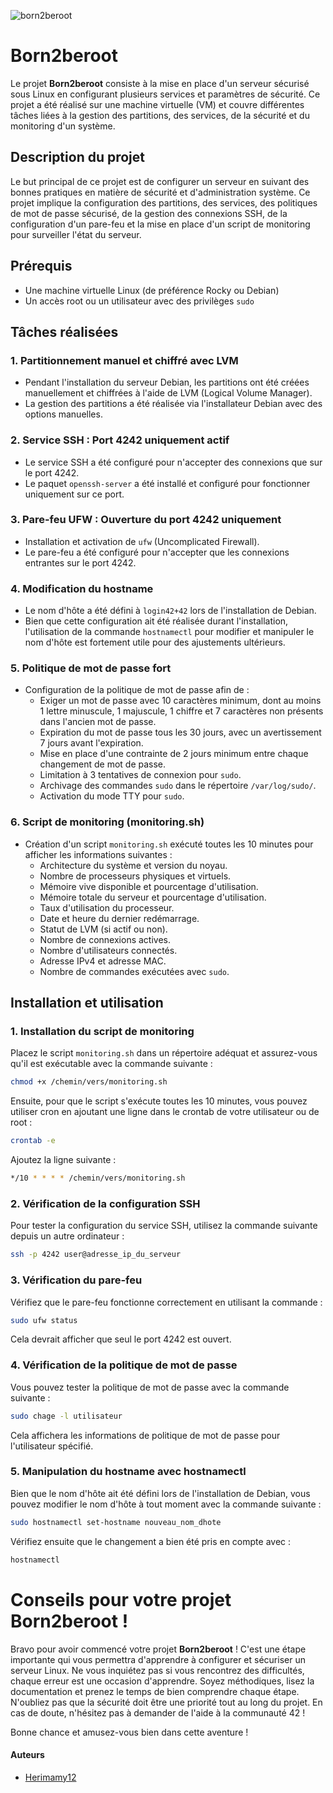 ![born2beroot](born2beroot.png)
# Born2beroot

Le projet **Born2beroot** consiste à la mise en place d'un serveur sécurisé sous Linux en configurant plusieurs services et paramètres de sécurité. Ce projet a été réalisé sur une machine virtuelle (VM) et couvre différentes tâches liées à la gestion des partitions, des services, de la sécurité et du monitoring d'un système.

## Description du projet

Le but principal de ce projet est de configurer un serveur en suivant des bonnes pratiques en matière de sécurité et d'administration système. Ce projet implique la configuration des partitions, des services, des politiques de mot de passe sécurisé, de la gestion des connexions SSH, de la configuration d'un pare-feu et la mise en place d'un script de monitoring pour surveiller l'état du serveur.

## Prérequis

- Une machine virtuelle Linux (de préférence Rocky ou Debian)
- Un accès root ou un utilisateur avec des privilèges `sudo`

## Tâches réalisées

### 1. Partitionnement manuel et chiffré avec LVM
- Pendant l'installation du serveur Debian, les partitions ont été créées manuellement et chiffrées à l'aide de LVM (Logical Volume Manager).
- La gestion des partitions a été réalisée via l'installateur Debian avec des options manuelles.

### 2. Service SSH : Port 4242 uniquement actif
- Le service SSH a été configuré pour n'accepter des connexions que sur le port 4242.
- Le paquet `openssh-server` a été installé et configuré pour fonctionner uniquement sur ce port.

### 3. Pare-feu UFW : Ouverture du port 4242 uniquement
- Installation et activation de `ufw` (Uncomplicated Firewall).
- Le pare-feu a été configuré pour n'accepter que les connexions entrantes sur le port 4242.

### 4. Modification du hostname
- Le nom d'hôte a été défini à `login42+42` lors de l'installation de Debian.
- Bien que cette configuration ait été réalisée durant l'installation, l'utilisation de la commande `hostnamectl` pour modifier et manipuler le nom d'hôte est fortement utile pour des ajustements ultérieurs.

### 5. Politique de mot de passe fort
- Configuration de la politique de mot de passe afin de :
  - Exiger un mot de passe avec 10 caractères minimum, dont au moins 1 lettre minuscule, 1 majuscule, 1 chiffre et 7 caractères non présents dans l'ancien mot de passe.
  - Expiration du mot de passe tous les 30 jours, avec un avertissement 7 jours avant l'expiration.
  - Mise en place d'une contrainte de 2 jours minimum entre chaque changement de mot de passe.
  - Limitation à 3 tentatives de connexion pour `sudo`.
  - Archivage des commandes `sudo` dans le répertoire `/var/log/sudo/`.
  - Activation du mode TTY pour `sudo`.

### 6. Script de monitoring (monitoring.sh)
- Création d'un script `monitoring.sh` exécuté toutes les 10 minutes pour afficher les informations suivantes :
  - Architecture du système et version du noyau.
  - Nombre de processeurs physiques et virtuels.
  - Mémoire vive disponible et pourcentage d'utilisation.
  - Mémoire totale du serveur et pourcentage d'utilisation.
  - Taux d'utilisation du processeur.
  - Date et heure du dernier redémarrage.
  - Statut de LVM (si actif ou non).
  - Nombre de connexions actives.
  - Nombre d'utilisateurs connectés.
  - Adresse IPv4 et adresse MAC.
  - Nombre de commandes exécutées avec `sudo`.

## Installation et utilisation

### 1. Installation du script de monitoring
Placez le script `monitoring.sh` dans un répertoire adéquat et assurez-vous qu'il est exécutable avec la commande suivante :

```bash
chmod +x /chemin/vers/monitoring.sh
```

Ensuite, pour que le script s'exécute toutes les 10 minutes, vous pouvez utiliser cron en ajoutant une ligne dans le crontab de votre utilisateur ou de root :

```bash
crontab -e
```

Ajoutez la ligne suivante :

```bash
*/10 * * * * /chemin/vers/monitoring.sh
```

### 2. Vérification de la configuration SSH
Pour tester la configuration du service SSH, utilisez la commande suivante depuis un autre ordinateur :

```bash
ssh -p 4242 user@adresse_ip_du_serveur
```

### 3. Vérification du pare-feu
Vérifiez que le pare-feu fonctionne correctement en utilisant la commande :

```bash
sudo ufw status
```

Cela devrait afficher que seul le port 4242 est ouvert.

### 4. Vérification de la politique de mot de passe
Vous pouvez tester la politique de mot de passe avec la commande suivante :

```bash
sudo chage -l utilisateur
```

Cela affichera les informations de politique de mot de passe pour l'utilisateur spécifié.

### 5. Manipulation du hostname avec hostnamectl
Bien que le nom d'hôte ait été défini lors de l'installation de Debian, vous pouvez modifier le nom d'hôte à tout moment avec la commande suivante :

```bash
sudo hostnamectl set-hostname nouveau_nom_dhote
```

Vérifiez ensuite que le changement a bien été pris en compte avec :

```bash
hostnamectl
```
# Conseils pour votre projet Born2beroot !

Bravo pour avoir commencé votre projet **Born2beroot** ! C'est une étape importante qui vous permettra d'apprendre à configurer et sécuriser un serveur Linux. Ne vous inquiétez pas si vous rencontrez des difficultés, chaque erreur est une occasion d'apprendre. Soyez méthodiques, lisez la documentation et prenez le temps de bien comprendre chaque étape. N'oubliez pas que la sécurité doit être une priorité tout au long du projet. En cas de doute, n'hésitez pas à demander de l'aide à la communauté 42 !

Bonne chance et amusez-vous bien dans cette aventure !

#### Auteurs

- [Herimamy12](https://github.com/Herimamy12)
